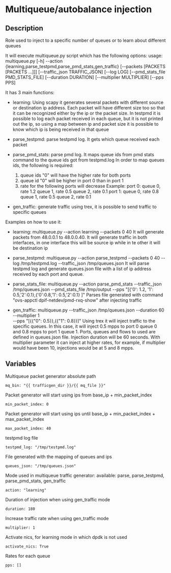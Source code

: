 # Multiqueue/autobalance injection

## Description
Role used to inject to a specific number of queues or to learn about different queues

It will execute multiqueue.py script which has the following options:
usage: multiqueue.py [-h] --action
                     {learning,parse_testpmd,parse_pmd_stats,gen_traffic}
                     [--packets [PACKETS [PACKETS ...]]]
                     [--traffic_json TRAFFIC_JSON] [--log LOG]
                     [--pmd_stats_file PMD_STATS_FILE] [--duration DURATION]
                     [--multiplier MULTIPLIER] [--pps PPS]

It has 3 main functions:
* learning: Using scapy it generates several packets with different source or
  destination ip address. Each packet will have different size too so that it
  can be recognized either by the ip or the packet size. In testpmd it is
  possible to log each packet received in each queue, but it is not printed
  out the ip, so using a map between ip and packet size it is possible to know
  which ip is being received in that queue

* parse_testpmd: parse testpmd log. It gets which queue received each packet

* parse_pmd_stats: parse pmd log. It maps queue ids from pmd stats command to
  the queue ids got from testpmd.log
  In order to map queues ids, the following is required:
  1. queue ids "0" will have the higher rate for both ports
  2. queue id "0" will be higher in port 0 than in port 1
  3. rate for the following ports will decrease
  Example:
  port 0:
     queue 0, rate 1.2
     queue 1, rate 0.5
     queue 2, rate 0.1
  port 1:
     queue 0, rate 0.8
     queue 1, rate 0.5
     queue 2, rate 0.1

* gen_traffic: generate traffic using trex, it is possible to send traffic to
  specific queues

Examples on how to use it:
* learning:
  multiqueue.py  --action learning --packets 0 40
  It will generate packets from 48.0.0.1 to 48.0.0.40. It will generate traffic
  in both interfaces, in one interface this will be source ip while in te other
  it will be destination ip

* parse_testpmd:
  multiqueue.py --action parse_testpmd --packets 0 40 --log /tmp/testpmd.log
                --traffic_json /tmp/queues.json
  It will parse testpmd log and generate queues.json file with a list of ip
  address received by each port and queue.

* parse_stats_file:
  multiqueue.py  --action parse_pmd_stats --traffic_json /tmp/queues.json
                 --pmd_stats_file /tmp/output
                 --pps "[{'0': 1.2, '1': 0.5,'2':0.1},{'0':0.8,'1': 0.5,'2':0.1} ]"
  Parses file generated with command "ovs-appctl dpif-netdev/pmd-rxq-show" after
  injecting traffic

* gen_traffic:
  multiqueue.py --traffic_json /tmp/queues.json --duration 60 --multiplier 1 \
                --pps "[{{"0": 0.5}},{{"1": 0.8}}]"
  Using trex it will inject traffic to the specific queues. In this case, it
  will inject 0.5 mpps to port 0 queue 0 and 0.8 mpps to port 1 queue 1.
  Ports, queues and flows to used are defined in queues.json file. Injection
  duration will be 60 seconds. With multiplier parameter it can inject at
  higher rates, for example, if multiplier would have been 10, injections
  would be at 5 and 8 mpps.

## Variables

Multiqueue packet generator absolute path

```
mq_bin: "{{ trafficgen_dir }}/{{ mq_file }}"
```

Packet generator will start using ips from base_ip + min_packet_index

```
min_packet_index: 0
```

Packet generator will start using ips until base_ip + min_packet_index + max_packet_index

```
max_packet_index: 40
```

testpmd log file

```
testpmd_log: "/tmp/testpmd.log"
```

File generated with the mapping of queues and ips

```
queues_json: "/tmp/queues.json"
```

Mode used in multiqueue traffic generator: available: parse, parse_testpmd, parse_pmd_stats, gen_traffic

```
action: "learning"
```

Duration of injection when using gen_traffic mode

```
duration: 180
```

Increase traffic rate when using gen_traffic mode

```
multiplier: 1
```

Activate nics, for learning mode in which dpdk is not used

```
activate_nics: True
```

Rates for each queue

```
pps: []
```